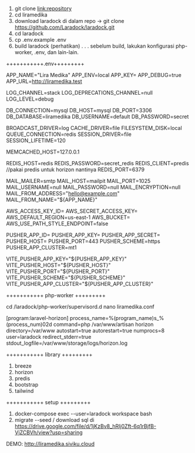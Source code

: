 1. git clone <link:repository>
2. cd liramedika
3. download laradock di dalam repo -> git clone https://github.com/Laradock/laradock.git
4. cd laradock
5. cp .env.example .env
6. build laradock (perhatikan) . . . sebelum build, lakukan konfigurasi php-worker, .env, dan lain-lain.

+++++++++++.env+++++++++

APP_NAME="Lira Medika"
APP_ENV=local
APP_KEY=
APP_DEBUG=true
APP_URL=http://liramedika.test

LOG_CHANNEL=stack
LOG_DEPRECATIONS_CHANNEL=null
LOG_LEVEL=debug

DB_CONNECTION=mysql
DB_HOST=mysql
DB_PORT=3306
DB_DATABASE=liramedika
DB_USERNAME=default
DB_PASSWORD=secret

BROADCAST_DRIVER=log
CACHE_DRIVER=file
FILESYSTEM_DISK=local
QUEUE_CONNECTION=redis
SESSION_DRIVER=file
SESSION_LIFETIME=120

MEMCACHED_HOST=127.0.0.1

REDIS_HOST=redis
REDIS_PASSWORD=secret_redis
REDIS_CLIENT=predis //pakai predis untuk horizon nantinya
REDIS_PORT=6379

MAIL_MAILER=smtp
MAIL_HOST=mailpit
MAIL_PORT=1025
MAIL_USERNAME=null
MAIL_PASSWORD=null
MAIL_ENCRYPTION=null
MAIL_FROM_ADDRESS="hello@example.com"
MAIL_FROM_NAME="${APP_NAME}"

AWS_ACCESS_KEY_ID=
AWS_SECRET_ACCESS_KEY=
AWS_DEFAULT_REGION=us-east-1
AWS_BUCKET=
AWS_USE_PATH_STYLE_ENDPOINT=false

PUSHER_APP_ID=
PUSHER_APP_KEY=
PUSHER_APP_SECRET=
PUSHER_HOST=
PUSHER_PORT=443
PUSHER_SCHEME=https
PUSHER_APP_CLUSTER=mt1

VITE_PUSHER_APP_KEY="${PUSHER_APP_KEY}"
VITE_PUSHER_HOST="${PUSHER_HOST}"
VITE_PUSHER_PORT="${PUSHER_PORT}"
VITE_PUSHER_SCHEME="${PUSHER_SCHEME}"
VITE_PUSHER_APP_CLUSTER="${PUSHER_APP_CLUSTER}"


+++++++++++ php-worker +++++++++

cd /laradock/php-worker/supervisord.d
nano liramedika.conf


[program:laravel-horizon]
process_name=%(program_name)s_%(process_num)02d
command=php /var/www/artisan horizon
directory=/var/www
autostart=true
autorestart=true
numprocs=8
user=laradock
redirect_stderr=true
stdout_logfile=/var/www/storage/logs/horizon.log


+++++++++++ library +++++++++

1. breeze
2. horizon
3. predis
4. bootstrap
5. tailwind

+++++++++++ setup +++++++++

1. docker-compose exec --user=laradock workspace bash
2. migrate --seed / download sql di https://drive.google.com/file/d/1jKzBv8_hRIj0Zft-6q1rBjfB-VjZCBVh/view?usp=sharing

DEMO: http://liramedika.siviku.cloud
